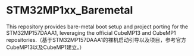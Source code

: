 # STM32MP1xx_Baremetal
This repository provides bare-metal boot setup and project porting for the STM32MP157DAAA1, leveraging the official CubeMP13 and CubeMP1 repositories.（基于STM32MP157DAAA1的裸机启动引导以及项目，参考官方CubeMP13以及CubeMP1建立。）
